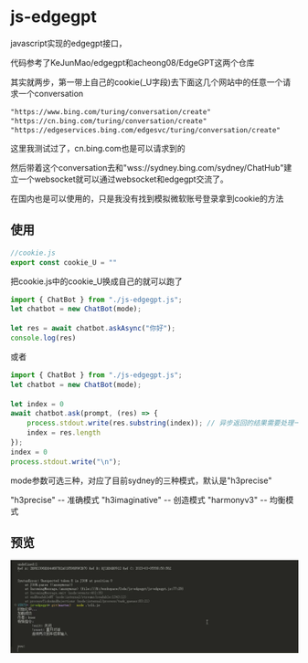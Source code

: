 # js-edgegpt

javascript实现的edgegpt接口，

代码参考了KeJunMao/edgegpt和acheong08/EdgeGPT这两个仓库

其实就两步，第一带上自己的cookie(_U字段)去下面这几个网站中的任意一个请求一个conversation

```
"https://www.bing.com/turing/conversation/create"
"https://cn.bing.com/turing/conversation/create"
"https://edgeservices.bing.com/edgesvc/turing/conversation/create"
```

这里我测试过了，cn.bing.com也是可以请求到的

然后带着这个conversation去和"wss://sydney.bing.com/sydney/ChatHub"建立一个websocket就可以通过websocket和edgegpt交流了。

在国内也是可以使用的，只是我没有找到模拟微软账号登录拿到cookie的方法

## 使用

```javascript
//cookie.js
export const cookie_U = ""
```
把cookie.js中的cookie_U换成自己的就可以跑了

```javascript
import { ChatBot } from "./js-edgegpt.js";
let chatbot = new ChatBot(mode);

let res = await chatbot.askAsync("你好");
console.log(res)
```
或者
```javascript
import { ChatBot } from "./js-edgegpt.js";
let chatbot = new ChatBot(mode);

let index = 0
await chatbot.ask(prompt, (res) => {
    process.stdout.write(res.substring(index)); // 异步返回的结果需要处理一下
    index = res.length
});
index = 0
process.stdout.write("\n");
```

mode参数可选三种，对应了目前sydney的三种模式，默认是"h3precise"

"h3precise" -- 准确模式
"h3imaginative" -- 创造模式
"harmonyv3" -- 均衡模式

## 预览
![预览](https://github.com/Kuaizr/js-edgegpt/blob/master/img/gif.gif?raw=true)
